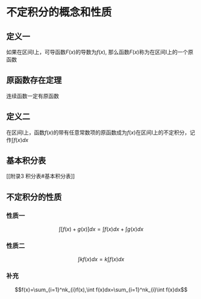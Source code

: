 # 不定积分的概念和性质
## 定义一
如果在区间I上，可导函数$F(x)$的导数为$f(x)$, 那么函数$F(x)$称为在区间I上的一个原函数
## 原函数存在定理
连续函数一定有原函数
## 定义二
在区间I上，函数$f(x)$的带有任意常数项的原函数成为$f(x)$在区间I上的不定积分，记作$\int f(x)dx$
## 基本积分表
[[附录3  积分表#基本积分表]]
## 不定积分的性质
### 性质一
$$\int[f(x)+g(x)]dx=\int f(x)dx+\int g(x)dx$$
### 性质二
$$\int kf(x)dx=k\int f(x)dx$$
### 补充
$$f(x)=\sum_{i=1}^nk_{i}f(x),\int f(x)dx=\sum_{i=1}^nk_{i}\int f(x)dx$$



